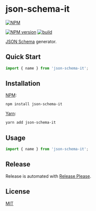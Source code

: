 # json-schema-it

[![NPM](https://nodei.co/npm/json-schema-it.png)](https://nodei.co/npm/json-schema-it/)

[![NPM version](https://img.shields.io/npm/v/json-schema-it.svg)](https://www.npmjs.com/package/json-schema-it)
[![build](https://github.com/braze-community/json-schema-it/actions/workflows/build.yml/badge.svg)](https://github.com/braze-community/json-schema-it/actions/workflows/build.yml)

[JSON Schema](https://json-schema.org/) generator.

## Quick Start

```ts
import { name } from 'json-schema-it';
```

## Installation

[NPM](https://www.npmjs.com/package/json-schema-it):

```sh
npm install json-schema-it
```

[Yarn](https://yarnpkg.com/package/json-schema-it):

```sh
yarn add json-schema-it
```

## Usage

```ts
import { name } from 'json-schema-it';
```

## Release

Release is automated with [Release Please](https://github.com/googleapis/release-please).

## License

[MIT](https://github.com/braze-community/json-schema-it/blob/master/LICENSE)
